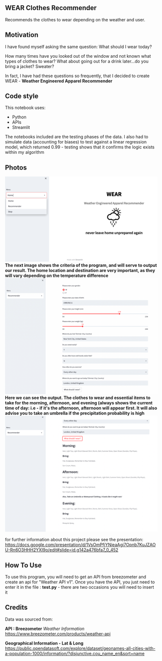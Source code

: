 ## WEAR Clothes Recommender
Recommends the clothes to wear depending on the weather and user.


## Motivation
I have found myself asking the same question: What should I wear today?

How many times have you looked out of the window and not known what types of clothes to wear? What about going out for a drink later…do you bring a jacket? Sweater?

In fact, I have had these questions so frequently, that I decided to create WEAR - **Weather Engineered Apparel Recommender**



## Code style
This notebook uses:

- Python
- APIs
- Streamlit

The notebooks included are the testing phases of the data. I also had to simulate data (accounting for biases) to test against a linear regression model, which returned 0.99 - testing shows that it confirms the logic exists within my algorithm

## Photos

![WEARhome](images/WEAR_home.png)
**The next image shows the criteria of the program, and will serve to output our result. The home location and destination are very important, as they will vary depending on the temperature difference**
![WEARrecform](images/WEAR_recommender_form.png)
**Here we can see the output. The clothes to wear and essential items to take for the morning, afternoon, and evening (always shows the current time of day: i.e - if it's the afternoon, afternoon will appear first. It will also advise you to take an umbrella if the precipitation probability is high**
![WEARoutput](images/WEAR_recommender_output.png)


for further information about this project please see the presentation: https://docs.google.com/presentation/d/1VsOmPfjYNieaAgi7Opnb7KuJZAOU-Rn6O3HHH2YXI9o/edit#slide=id.g142a476bfa7_0_452


## How To Use
To use this program, you will need to get an API from breezometer and create an api for "Weather API v1". Once you have the API, you just need to enter it in the file : **test.py** - there are two occasions you will need to insert it


## Credits
Data was sourced from:

**API : Breezometer** *Weather Information*
https://www.breezometer.com/products/weather-api

**Geographical Information - Lat & Long**
https://public.opendatasoft.com/explore/dataset/geonames-all-cities-with-a-population-1000/information/?disjunctive.cou_name_en&sort=name

